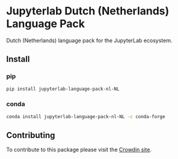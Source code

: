 # Jupyterlab Dutch (Netherlands) Language Pack

Dutch (Netherlands) language pack for the JupyterLab ecosystem.

## Install

### pip

```bash
pip install jupyterlab-language-pack-nl-NL
```

### conda

```bash
conda install jupyterlab-language-pack-nl-NL -c conda-forge
```

## Contributing

To contribute to this package please visit the [Crowdin site](https://crowdin.com/project/jupyterlab).
